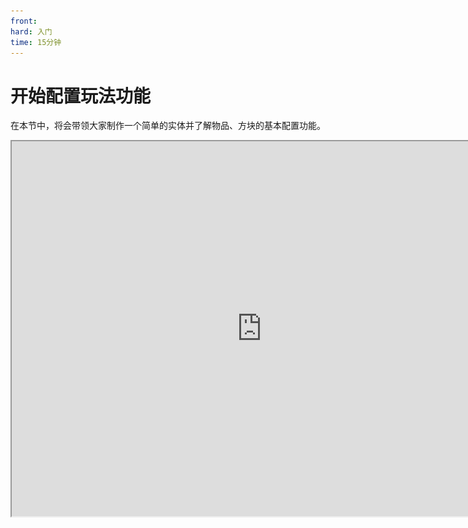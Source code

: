 ```yaml
---
front:
hard: 入门
time: 15分钟
---
```

# 开始配置玩法功能

在本节中，将会带领大家制作一个简单的实体并了解物品、方块的基本配置功能。

<iframe src="https://cc.163.com/act/m/daily/iframeplayer/?id=660a288c95446edbdc2ba1ae" width="800" height="600" allow="fullscreen"/>



## 实体

经过基础玩法教程的学习，相信大家一定都对实体有了基础的认识。那么对于一个实体来说，它的AI和行为表现是一个实体至关重要的，接下来我们将会带领大家新建，并配置一个简单的实体。

首先打开我的世界开发工作台后，新建一个空白附加包，然后进入编辑器。

在关卡编辑器内，点击新建按钮，在配置分类，找到实体，点击下一步。

![](./images/01.png)

在数据模板处，我们选择一个僵尸的模板，并将它命名为`custom_zombie`，作为示例进行讲解。

![](./images/02.png)

随后在右侧的属性面板，就可以看到这个新的自定义僵尸的各种属性。

![](./images/03.png)

我们大致翻阅一下这个自定义僵尸的所有属性，可以看到，一个实体在编辑器中，有3个大分类的属性可以供我们进行配置，它们分别是

- 基础属性
- 行为包组件
- 资源包组件

### 基础属性

基础属性可以看到我们的自定义实体的标识符，此处是在编辑器中是无法进行修改的，但是我们可以在游戏中使用summon命令，搭配标识符，召唤出我们配置的自定义僵尸的实体。

同时此处还可以配置游戏内名字，即它在游戏中显示的名称，例如下图中，我们将它改成`自定义僵尸`，那么如果在游戏中我们被这个僵尸击杀，死亡消息中就会显示 自定义僵尸。

自然生成和召唤生成后面的勾选框，代表了是否允许这个实体以这种方式被生成。将鼠标移动到属性的名字上，如果有注释内容，则会显示这个属性的注释，如下图所示。

> 可使用/summon生成

![](./images/04.png)

### 行为包组件

在这里需要引入一个概念，所有的我的世界基岩版的附加包，都分为行为包和资源包两个包体。行为包顾名思义就是定义了行为的包体，而资源包主要是图片、音频、模型等美术上的资源。

所以我们的行为包组件中，主要负责配置了这个实体在行为逻辑上的一些定义，比如这个僵尸是否会着火，血量是多少，攻击力是多少，攻击方式如何等等。

点击行为包组件这个大分类的右侧的`添加属性`按钮，即可选择并添加一些不在目前实体中的可用的行为属性。

![](./images/05.png)

在添加属性的弹出窗口中，可以清楚地看到特征英文名称，数据类型，中文名称，描述。我们可以在这里找到我们想要添加或删除的属性，并点击右下角的调整按钮，对实体行为进行调整。

> 细心的同学们可能发现了数据类型这个列
>
> 那么这里大多数的数据类型都是Dict，是什么意思呢？
>
> Dict是一个字典，可以理解为一个映射，代表这种配置项还有许多子参数可以设定。
>
> 数据类型还有很多，下面是一些基本的数据类型和它们通俗的解释，供参考
>
> | 数据类型 |        定义         |
> | :------: | :-----------------: |
> |   Bool   | 布尔值(真/假,是/否) |
> |   Int    |    整数(1,2,100)    |
> |  Float   | 实数(3.1415,0.0001) |
> |   Str    | 文本(你好,我的世界) |

同时我们也可以在`Search...`窗口中，搜索关键词，例如搜索`在阳光下燃烧`。

![](./images/41.png)

接下来我们可以尝试一下，通过修改行为，让这个僵尸在阳光下不燃烧。

![](./images/06.png)

找到在阳光下燃烧这个属性，鼠标悬停在这个字上，可以看到这个属性的具体含义。虽然他不支持编辑，但是我们可以将其删除，点击右边的垃圾桶图标，即可将这个属性删除。删除后我们进入游戏查看效果。

进入游戏后我们有两种方式生成出自定义的这个怪物，一种是使用summon命令，还有一种是使用刷怪蛋。

在编辑器中找到我们这个自定义实体的标识符，比如我这里是`afhui:custom_zombie`，就在游戏中输入`/summon afhui:custom_zombie`

![](./images/07.png)

可以看到我们的自定义僵尸成功被召唤，且不会在阳关下燃烧。

还可以使用刷怪蛋来生成这个生物。在创造物品栏的刷怪蛋分类中，找到包含实体标识符的刷怪蛋，像原版刷怪蛋一样使用即可。

(因为我们没有配置这个刷怪蛋的对应物品名，所以这里显示的物品名是一大串英文)

![](./images/08.png)

### 资源包组件

资源包组件定义了这个实体的模型和纹理，可以将实体的模型、纹理切换成我们自己想要的模型上。

## 物品

创建物品的大体步骤和实体一样。

点击新建按钮，在配置分类，找到物品，点击下一步。选择数据模板或者空模板，输入命名并进行创建。

![](./images/09.png)

例如这里可食用物品，然后输入名字，进行创建。

创建后物品的属性和实体的属性大体上同样分为基础属性、资源包组件、行为包组件。但是物品多了一个盔甲可穿戴属性，用来配置盔甲的动画、模型、纹理等功能。操作方式和实体基本一致。

在这里我们制作一个回复10点饱食度、拥有生命提升效果的加强苹果作为例子。

![](./images/10.png)

按照上图进行配置，进入游戏后就可以找到我们的加强苹果，在吃下后可以补充10点饥饿度并给予生命提升的药水效果。

## 方块

同样是在新建中点击配置分类，选择方块。这里我们可以选择自己想要的数据模板，输入名字进行创建。

例如我们可以创建一个发光方块作为演示。

![](./images/11.png)

在属性栏中，我们可以对这个自定义方块的各种属性进行设置。

![](./images/12.png)

决定这个方块会发光的属性就是它的亮度属性。

![](./images/13.png)

将鼠标移动到亮度这个标签上，就可以看到相关说明。方块的亮度值可以在0-1之间取值。

那么不难猜出这个值越大，亮度越大。我们修改这个数值后进入游戏验证我们的猜测。

- 亮度0.1

![](./images/42.png)

- 亮度1.0

![](./images/43.png)

在学习了实体、物品、方块的配置方法后，相信大家都可以看出来编辑器的使用对各种游戏玩法的编辑都是大同小异，只需要对游戏有一定的了解，就可以轻松地添加游戏内容 。
